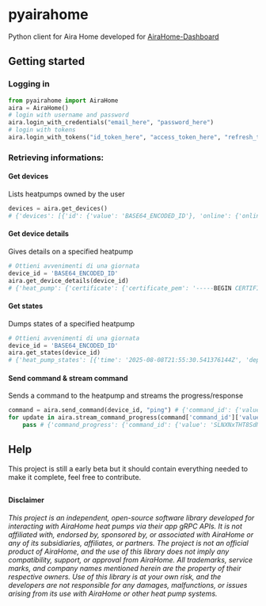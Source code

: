 # pyairahome
Python client for Aira Home developed for [AiraHome-Dashboard](https://github.com/Invy55/AiraHome-Dashboard)

## Getting started

### Logging in

```python
from pyairahome import AiraHome
aira = AiraHome()
# login with username and password
aira.login_with_credentials("email_here", "password_here")
# login with tokens
aira.login_with_tokens("id_token_here", "access_token_here", "refresh_token_here")
```

### Retrieving informations:

#### Get devices
Lists heatpumps owned by the user
```python
devices = aira.get_devices()
# {'devices': [{'id': {'value': 'BASE64_ENCODED_ID'}, 'online': {'online': True, 'time': '2025-08-06T15:40:07.549Z'}}]}
```

#### Get device details
Gives details on a specified heatpump
```python
# Ottieni avvenimenti di una giornata
device_id = 'BASE64_ENCODED_ID'
aira.get_device_details(device_id)
# {'heat_pump': {'certificate': {'certificate_pem': '-----BEGIN CERTIFICATE-----\n[...]\n-----END CERTIFICATE-----\n'}, 'id': {'value': 'BASE64_ENCODED_ID'}, 'tank_size': 'WATER_TANK_SIZE_300_LITERS', 'deprecated_tank_size': 'TANK_SIZE_UNSPECIFIED', 'night_mode_enabled': False}}
```
#### Get states
Dumps states of a specified heatpump
```python
# Ottieni avvenimenti di una giornata
device_id = 'BASE64_ENCODED_ID'
aira.get_states(device_id)
# {'heat_pump_states': [{'time': '2025-08-08T21:55:30.541376144Z', 'deprecated_target_indoor_heat': {'temperature': 20.0}, 'target_hot_water_temperature': 50.0, 'current_hot_water_temperature': 65.5, 'heat_pump_id': {'value': 'BASE64_ENCODED_ID'}, 'current_outdoor_temperature': 27.1, [...], 'pump_active_state': 'PUMP_ACTIVE_STATE_IDLE', 'inline_heater_active': False, 'force_heating': {'enabled': False}, 'deprecated_pump_mode_state': 'PUMP_MODE_STATE_UNSPECIFIED', 'away_mode_enabled': False, 'power_preference': 'POWER_PREFERENCE_UNSPECIFIED'}]}
```
#### Send command & stream command
Sends a command to the heatpump and streams the progress/response
```python
command = aira.send_command(device_id, "ping") # {'command_id': {'value': 'SLNXNxTHT8SdNrPvEzvEdw=='}}
for update in aira.stream_command_progress(command['command_id']['value']):
    pass # {'command_progress': {'command_id': {'value': 'SLNXNxTHT8SdNrPvEzvEdw=='}, 'time': '2025-08-08T22:01:19.806295242Z', 'succeeded': {}, 'aws_iot_received_time': '2025-08-08T22:01:19.911289444Z'}}
```

## Help
This project is still a early beta but it should contain everything needed to make it complete, feel free to contribute.

##
#### Disclaimer
_This project is an independent, open-source software library developed for interacting with AiraHome heat pumps via their app gRPC APIs. It is not affiliated with, endorsed by, sponsored by, or associated with AiraHome or any of its subsidiaries, affiliates, or partners. The project is not an official product of AiraHome, and the use of this library does not imply any compatibility, support, or approval from AiraHome. All trademarks, service marks, and company names mentioned herein are the property of their respective owners. Use of this library is at your own risk, and the developers are not responsible for any damages, malfunctions, or issues arising from its use with AiraHome or other heat pump systems._
